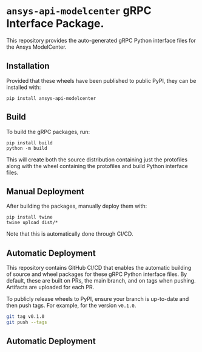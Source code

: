 # ``ansys-api-modelcenter`` gRPC Interface Package.

This repository provides the auto-generated gRPC Python interface files for the Ansys ModelCenter.

## Installation

Provided that these wheels have been published to public PyPI, they can be
installed with:

```
pip install ansys-api-modelcenter
```

## Build

To build the gRPC packages, run:

```
pip install build
python -m build
```

This will create both the source distribution containing just the protofiles
along with the wheel containing the protofiles and build Python interface
files.

## Manual Deployment

After building the packages, manually deploy them with:

```
pip install twine
twine upload dist/*
```

Note that this is automatically done through CI/CD.

## Automatic Deployment

This repository contains GitHub CI/CD that enables the automatic building of
source and wheel packages for these gRPC Python interface files. By default,
these are built on PRs, the main branch, and on tags when pushing. Artifacts
are uploaded for each PR.

To publicly release wheels to PyPI, ensure your branch is up-to-date and then
push tags. For example, for the version ``v0.1.0``.

```bash
git tag v0.1.0
git push --tags
```
## Automatic Deployment
